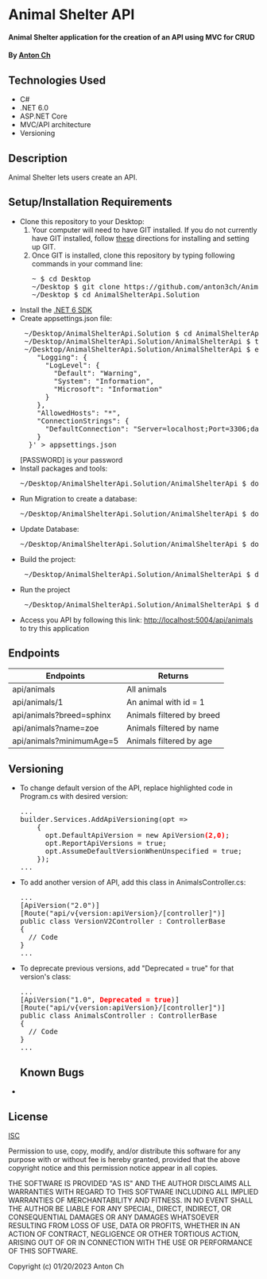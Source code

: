 # Animal Shelter API

#### Animal Shelter application for the creation of an API using MVC for CRUD

#### By [Anton Ch](https://github.com/anton3ch)

## Technologies Used

- C#
- .NET 6.0
- ASP.NET Core
- MVC/API architecture
- Versioning

## Description

Animal Shelter lets users create an API.

## Setup/Installation Requirements

- Clone this repository to your Desktop:
  1. Your computer will need to have GIT installed. If you do not currently have GIT installed, follow [these](https://docs.github.com/en/get-started/quickstart/set-up-git) directions for installing and setting up GIT.
  2. Once GIT is installed, clone this repository by typing following commands in your command line:
     <pre>
     ~ $ cd Desktop
     ~/Desktop $ git clone https://github.com/anton3ch/AnimalShelterApi.Solution.git
     ~/Desktop $ cd AnimalShelterApi.Solution
  </pre>
- Install the [.NET 6 SDK](https://dotnet.microsoft.com/en-us/download/dotnet/6.0)
- Create appsettings.json file:
  <pre>
   ~/Desktop/AnimalShelterApi.Solution $ cd AnimalShelterApi
   ~/Desktop/AnimalShelterApi.Solution/AnimalShelterApi $ touch appsettings.json
   ~/Desktop/AnimalShelterApi.Solution/AnimalShelterApi $ echo '{
      "Logging": {
        "LogLevel": {
          "Default": "Warning",
          "System": "Information",
          "Microsoft": "Information"
        }
      },
      "AllowedHosts": "*",
      "ConnectionStrings": {
        "DefaultConnection": "Server=localhost;Port=3306;database=animalShelter_api;uid=root;pwd=[PASSWORD];"
      }
    }' > appsettings.json
  </pre>
  [PASSWORD] is your password
- Install packages and tools:
  <pre>
  ~/Desktop/AnimalShelterApi.Solution/AnimalShelterApi $ dotnet restore
  </pre>
- Run Migration to create a database:
  <pre>
  ~/Desktop/AnimalShelterApi.Solution/AnimalShelterApi $ dotnet ef migrations add Initial
  </pre>
- Update Database:
  <pre>
  ~/Desktop/AnimalShelterApi.Solution/AnimalShelterApi $ dotnet ef database update
  </pre>
- Build the project:
  <pre>
   ~/Desktop/AnimalShelterApi.Solution/AnimalShelterApi $ dotnet build
  </pre>
- Run the project
  <pre>
   ~/Desktop/AnimalShelterApi.Solution/AnimalShelterApi $ dotnet run
  </pre>
- Access you API by following this link: [http://localhost:5004/api/animals](http://localhost:5004/api/animals) to try this application

## Endpoints

| Endpoints                | Returns                        |
| ------------------------ | ------------------------------ |
| api/animals              | All animals                    |
| api/animals/1            | An animal with id = 1          |
| api/animals?breed=sphinx | Animals filtered by breed      |
| api/animals?name=zoe     | Animals filtered by name       |
| api/animals?minimumAge=5 | Animals filtered by age        |

## Versioning

- To change default version of the API, replace highlighted code in Program.cs with desired version:
  <pre>
  ...
  builder.Services.AddApiVersioning(opt =>
      {
        opt.DefaultApiVersion = new ApiVersion<b><span style="color:red">(2,0)</span></b>;
        opt.ReportApiVersions = true;
        opt.AssumeDefaultVersionWhenUnspecified = true;
      });
  ...
  </pre>
- To add another version of API, add this class in AnimalsController.cs:
  <pre>
  ...
  [ApiVersion("2.0")]
  [Route("api/v{version:apiVersion}/[controller]")]
  public class VersionV2Controller : ControllerBase
  {
    // Code
  }
  ...
  </pre>
- To deprecate previous versions, add "Deprecated = true" for that version's class:
  <pre>
  ...
  [ApiVersion("1.0", <b><span style="color:red">Deprecated = true</span></b>)]
  [Route("api/v{version:apiVersion}/[controller]")]
  public class AnimalsController : ControllerBase
  {
    // Code
  }
  ...
  </pre>

  ## Known Bugs

-

## License

[ISC](https://opensource.org/licenses/ISC)

Permission to use, copy, modify, and/or distribute this software for any purpose with or without fee is hereby granted, provided that the above copyright notice and this permission notice appear in all copies.

THE SOFTWARE IS PROVIDED "AS IS" AND THE AUTHOR DISCLAIMS ALL WARRANTIES WITH REGARD TO THIS SOFTWARE INCLUDING ALL IMPLIED WARRANTIES OF MERCHANTABILITY AND FITNESS. IN NO EVENT SHALL THE AUTHOR BE LIABLE FOR ANY SPECIAL, DIRECT, INDIRECT, OR CONSEQUENTIAL DAMAGES OR ANY DAMAGES WHATSOEVER RESULTING FROM LOSS OF USE, DATA OR PROFITS, WHETHER IN AN ACTION OF CONTRACT, NEGLIGENCE OR OTHER TORTIOUS ACTION, ARISING OUT OF OR IN CONNECTION WITH THE USE OR PERFORMANCE OF THIS SOFTWARE.

Copyright (c) 01/20/2023 Anton Ch